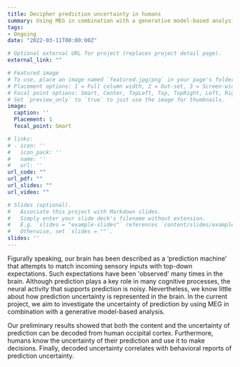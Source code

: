 ```yaml
---
title: Decipher prediction uncertainty in humans
summary: Using MEG in combination with a generative model-based analysis, we aim to decode the uncertainty of prediction.
tags:
- Ongoing
date: "2022-03-11T00:00:00Z"

# Optional external URL for project (replaces project detail page).
external_link: ""

# Featured image
# To use, place an image named `featured.jpg/png` in your page's folder.
# Placement options: 1 = Full column width, 2 = Out-set, 3 = Screen-width
# Focal point options: Smart, Center, TopLeft, Top, TopRight, Left, Right, BottomLeft, Bottom, BottomRight
# Set `preview_only` to `true` to just use the image for thumbnails.
image:
  caption: ''
  Placement: 1
  focal_point: Smart

# links:
# - icon: ''
#   icon_pack: ''
#   name: ''
#   url: ''
url_code: ""
url_pdf: ""
url_slides: ""
url_video: ""

# Slides (optional).
#   Associate this project with Markdown slides.
#   Simply enter your slide deck's filename without extension.
#   E.g. `slides = "example-slides"` references `content/slides/example-slides.md`.
#   Otherwise, set `slides = ""`.
slides: ''
---
```


Figurally speaking, our brain has been described as a ‘prediction machine’ that attempts to match incoming sensory inputs with top-down expectations. Such expectations have been 'observed' many times in the brain. Although prediction plays a key role in many cognitive processes, the neural activity that supports prediction is noisy. Nevertheless, we know little about how prediction uncertainty is represented in the brain. In the current project, we aim to investigate the uncertainty of prediction by using MEG in combination with a generative model-based analysis.

<!-- {{< figure src="111.jpg" caption="testfigure" numbered="true" >}} -->
Our preliminary results showed that both the content and the uncertainty of prediction can be decoded from human occipital cortex. Furthermore, humans know the uncertainty of their prediction and use it to make decisions. Finally, decoded uncertainty correlates with behavioral reports of prediction uncertainty.